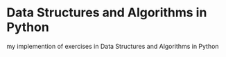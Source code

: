 # Data Structures and Algorithms in Python
my implemention of exercises in Data Structures and Algorithms in Python
